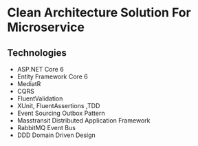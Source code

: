 # Clean Architecture Solution For Microservice

## Technologies

   * ASP.NET Core 6
   * Entity Framework Core 6
   * MediatR
   * CQRS
   * FluentValidation
   * XUnit, FluentAssertions ,TDD
   * Event Sourcing Outbox Pattern
   * Masstransit Distributed Application Framework 
   * RabbitMQ Event Bus
   * DDD Domain Driven Design
